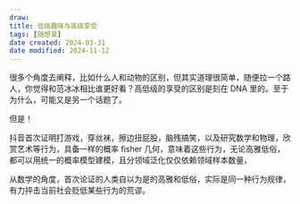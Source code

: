 ```yaml
---
draw:
title: 低级趣味与高级享受
tags: [随想录]
date created: 2024-03-31
date modified: 2024-11-12
---
```


很多个角度去阐释，比如什么人和动物的区别，但其实道理很简单，随便拉一个路人，你觉得和范冰冰相比谁更好看？高低级的享受的区别是刻在 DNA 里的。至于为什么，可能又是另一个话题了。

<!-- more -->

但是！

抖音首次证明打游戏，穿丝袜，擦边扭屁股，脑残搞笑，以及研究数学和物理，欣赏艺术等行为，具备一样的概率 fisher 几何，意味着这些行为，无论高雅低俗，都可以用统一的概率模型建模，且分领域泛化仅仅依赖领域样本数量，

从数学的角度，首次论证的人类自以为是的高雅和低俗，实际是同一种行为规律，有力抨击当前社会贬低某些行为的荒谬。
